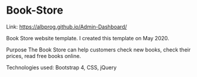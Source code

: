 # Book-Store

Link: https://albprog.github.io/Admin-Dashboard/

Book Store website template. I created this template on May 2020.

Purpose
The Book Store can help customers check new books, check their prices, read free books online.

Technologies used: Bootstrap 4, CSS, jQuery
